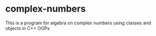 # complex-numbers
This is a program for algebra on complex numbers using classes and objects in C++ OOPs
